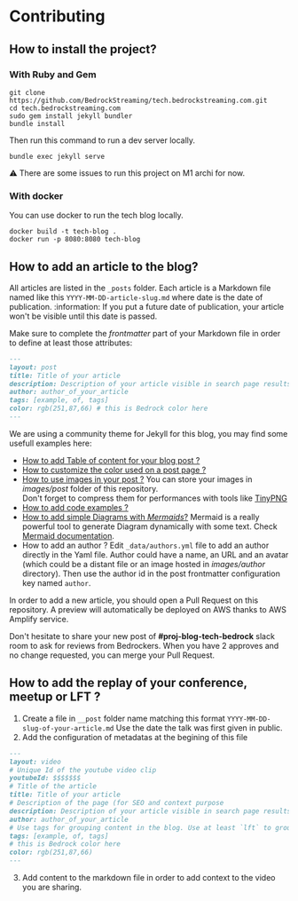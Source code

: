 # Contributing

## How to install the project?

### With Ruby and Gem

```shell
git clone https://github.com/BedrockStreaming/tech.bedrockstreaming.com.git
cd tech.bedrockstreaming.com
sudo gem install jekyll bundler
bundle install
```

Then run this command to run a dev server locally.
```shell
bundle exec jekyll serve
```

:warning: There are some issues to run this project on M1 archi for now.

### With docker

You can use docker to run the tech blog locally.

```shell
docker build -t tech-blog .
docker run -p 8080:8080 tech-blog 
```

## How to add an article to the blog?
 
All articles are listed in the `_posts` folder.
Each article is a Markdown file named like this `YYYY-MM-DD-article-slug.md` where date is the date of publication.
:information: If you put a future date of publication, your article won't be visible until this date is passed.

Make sure to complete the _frontmatter_ part of your Markdown file in order to define at least those attributes:

```markdown
---
layout: post
title: Title of your article
description: Description of your article visible in search page results
author: author_of_your_article 
tags: [example, of, tags]
color: rgb(251,87,66) # this is Bedrock color here
---
```

We are using a community theme for Jekyll for this blog, you may find some usefull examples here:
- [How to add Table of content for your blog post ?](https://sylhare.github.io/Type-on-Strap/2013/12/12/Generate-a-table-of-content.html)
- [How to customize the color used on a post page ?](https://sylhare.github.io/Type-on-Strap/2019/05/18/color-post.html)
- [How to use images in your post ?](https://sylhare.github.io/Type-on-Strap/2014/11/29/feature-images.html)
  You can store your images in _images/post_ folder of this repository.  
  Don't forget to compress them for performances with tools like [TinyPNG](https://tinypng.com/)
- [How to add code examples ?](https://sylhare.github.io/Type-on-Strap/2014/08/08/Markup-Syntax-Highlighting.html)
- [How to add simple Diagrams with _Mermaids_?](https://sylhare.github.io/Type-on-Strap/2013/11/02/Tech-stuff-example.html#Mermaid)
  Mermaid is a really powerful tool to generate Diagram dynamically with some text.
  Check [Mermaid documentation](https://mermaid-js.github.io/mermaid/#/).
- How to add an author ? 
  Edit `_data/authors.yml` file to add an author directly in the Yaml file.
  Author could have a name, an URL and an avatar (which could be a distant file or an image hosted in _images/author_ directory).
  Then use the author id in the post frontmatter configuration key named `author`.

In order to add a new article, you should open a Pull Request on this repository.
A preview will automatically be deployed on AWS thanks to AWS Amplify service.

Don't hesitate to share your new post of **#proj-blog-tech-bedrock** slack room to ask for reviews from Bedrockers.
When you have 2 approves and no change requested, you can merge your Pull Request.


## How to add the replay of your conference, meetup or LFT ? 


1. Create a file in `__post` folder name matching this format `YYYY-MM-DD-slug-of-your-article.md`
   Use the date the talk was first given in public.
2. Add the configuration of metadatas at the begining of this file

```markdown
---
layout: video
# Unique Id of the youtube video clip
youtubeId: $$$$$$$ 
# Title of the article
title: Title of your article
# Description of the page (for SEO and context purpose
description: Description of your article visible in search page results
author: author_of_your_article 
# Use tags for grouping content in the blog. Use at least `lft` to group with other lft talks or `conference` for meetup or conferences
tags: [example, of, tags]
# this is Bedrock color here
color: rgb(251,87,66) 
---
```

3. Add content to the markdown file in order to add context to the video you are sharing.

